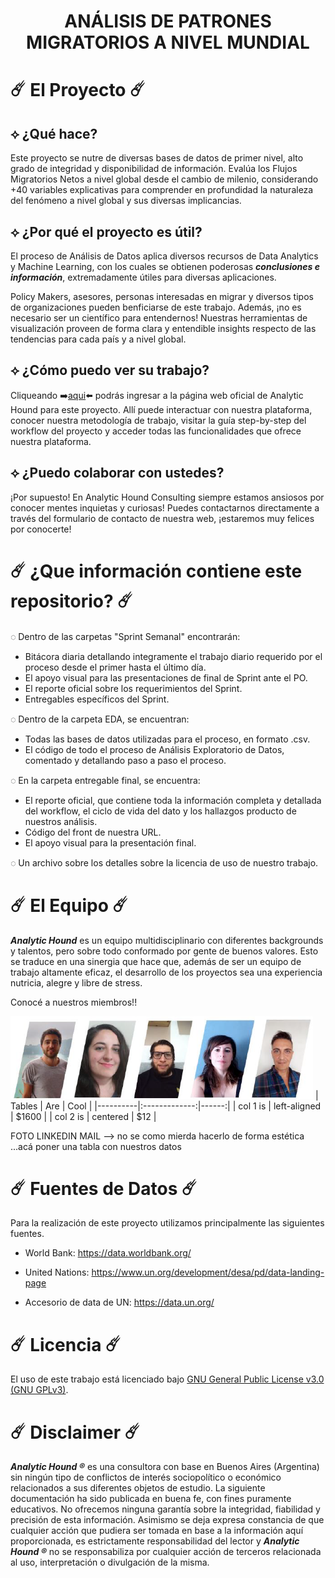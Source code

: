 <h1 align="center"> ANÁLISIS DE PATRONES MIGRATORIOS A NIVEL MUNDIAL </h1>

# ☄️ El Proyecto ☄️

## ⟡ ¿Qué hace?

Este proyecto se nutre de diversas bases de datos de primer nivel, alto grado de integridad y disponibilidad de información. Evalúa los Flujos Migratorios Netos a nivel global desde el cambio de milenio, considerando +40 variables explicativas para comprender en profundidad la naturaleza del fenómeno a nivel global y sus diversas implicancias.

## ⟡ ¿Por qué el proyecto es útil?

El proceso de Análisis de Datos aplica diversos recursos de Data Analytics y Machine Learning, con los cuales se obtienen poderosas ***conclusiones e información***, extremadamente útiles para diversas aplicaciones.

Policy Makers, asesores, personas interesadas en migrar y diversos tipos de organizaciones pueden benficiarse de este trabajo. Además, ¡no es necesario ser un científico para entendernos! Nuestras herramientas de visualización proveen de forma clara y entendible insights respecto de las tendencias para cada país y a nivel global.

## ⟡ ¿Cómo puedo ver su trabajo?

Cliqueando ➡️[aqui](http://107.21.7.155:8501/)⬅️ podrás ingresar a la página web oficial de Analytic Hound para este proyecto. Allí puede interactuar con nuestra plataforma, conocer nuestra metodología de trabajo, visitar la guía step-by-step del workflow del proyecto y acceder todas las funcionalidades que ofrece nuestra plataforma.

## ⟡ ¿Puedo colaborar con ustedes?

¡Por supuesto! En Analytic Hound Consulting siempre estamos ansiosos por conocer mentes inquietas y curiosas! Puedes contactarnos directamente a través del formulario de contacto de nuestra web, ¡estaremos muy felices por conocerte!

# ☄️ ¿Que información contiene este repositorio? ☄️

◌ Dentro de las carpetas "Sprint Semanal" encontrarán:
* Bitácora diaria detallando integramente el trabajo diario requerido por el proceso desde el primer hasta el último día.
* El apoyo visual para las presentaciones de final de Sprint ante el PO.
* El reporte oficial sobre los requerimientos del Sprint.
* Entregables específicos del Sprint.

◌ Dentro de la carpeta EDA, se encuentran:
* Todas las bases de datos utilizadas para el proceso, en formato .csv.
* El código de todo el proceso de Análisis Exploratorio de Datos, comentado y detallando paso a paso el proceso.

◌ En la carpeta entregable final, se encuentra:
* El reporte oficial, que contiene toda la información completa y detallada del workflow, el ciclo de vida del dato y los hallazgos producto de nuestros análisis.
* Código del front de nuestra URL.
* El apoyo visual para la presentación final.

◌ Un archivo sobre los detalles sobre la licencia de uso de nuestro trabajo.

# ☄️ El Equipo ☄️

***Analytic Hound*** es un equipo multidisciplinario con diferentes backgrounds y talentos, pero sobre todo conformado por gente de buenos valores. Esto se traduce en una sinergia que hace que, además de ser un equipo de trabajo altamente eficaz, el desarrollo de los proyectos sea una experiencia nutricia, alegre y libre de stress.

Conocé a nuestros miembros!!

![TEAM](https://github.com/Analytic-Hound-Consulting/ONG-Henry/blob/main/graph/team.png)
| Tables   |      Are      |  Cool |
|----------|:-------------:|------:|
| col 1 is |  left-aligned | $1600 |
| col 2 is |    centered   |   $12 |

FOTO LINKEDIN MAIL --> no se como mierda hacerlo de forma estética 
...acá poner una tabla con nuestros datos


# ☄️ Fuentes de Datos ☄️

Para la realización de este proyecto utilizamos principalmente las siguientes fuentes.

* World Bank: https://data.worldbank.org/

* United Nations: https://www.un.org/development/desa/pd/data-landing-page

* Accesorio de data de UN:  https://data.un.org/ 



# ☄️ Licencia<a name="licencia"></a> ☄️

El uso de este trabajo está licenciado bajo [GNU General Public License v3.0 (GNU GPLv3)](https://choosealicense.com/licenses/gpl-3.0/).

# ☄️ Disclaimer ☄️

***Analytic Hound ®*** es una consultora con base en Buenos Aires (Argentina) sin ningún tipo de conflictos de interés sociopolítico o económico relacionados a sus diferentes objetos de estudio. La siguiente documentación ha sido publicada en buena fe, con fines puramente educativos. No ofrecemos ninguna garantía sobre la integridad, fiabilidad y precisión de esta información. Asimismo se deja expresa constancia de que cualquier acción que pudiera ser tomada en base a la información aquí proporcionada, es estrictamente responsabilidad del lector y ***Analytic Hound ®*** no se responsabiliza por cualquier acción de terceros relacionada al uso, interpretación o divulgación de la misma.
